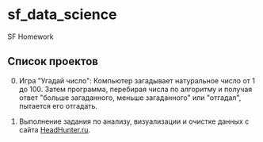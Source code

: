 # sf_data_science
SF Homework
## Список проектов

0. Игра "Угадай число":
Компьютер загадывает натуральное число от 1 до 100. Затем программа, перебирая числа по алгоритму и получая ответ "больше загаданного, меньше загаданного" или "отгадал", пытается его отгадать.

1. Выполнение задания по анализу, визуализации и очистке данных с сайта [HeadHunter.ru](https://hh.ru).